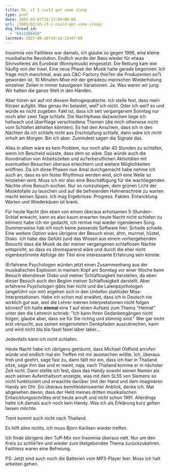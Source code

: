 ```yaml
---
title: Oh, if I could get some sleep
type: post
date: 2005-03-07T19:33:00+00:00
url: /2005/03/oh-if-i-could-get-some-sleep/
dsq_thread_id:
  - "6412166410"
lastmod: 2023-09-10T19:14:12+07:00
---
```

Insomnia von Faithless war damals, ich glaube so gegen 1996, eine kleine musikalische Revolution. Endlich wurde der Bass wieder für etwas Sinnvolleres als Eurobeat (Ronnymusik) eingesetzt. Die Rettung kam wie häufig von der Insel. Eine neue Phase der Musik hatte gerade begonnen. Ich frage mich manchmal, was aus C&C-Factory (hie?en die Produzenten so?) geworden ist. 10 Minuten-Mixe mit der geradezu manischen Wiederholung einzelner Zeilen in immer bassigeren Variationen. Ja. Was waren wir jung. Wir hatten die ganze Welt in den Händen.

Aber hören wir auf mit diesem Retrogequatsche. Ich stelle fest, dass mein Körper aufgibt. Was genau ihn belastet, wei? ich nicht. Oder ich wei? es und würde es nicht zugeben. Fakt ist, dass ich seit vergangenem Sonntag nur noch aller zwei Tage schlafe. Die Nachtphase dazwischen liege ich hellwach und überfliege verschiedene Themen (die mich otherwise nicht vom Schlafen abhalten könnten). Es hat den Anschein, dass ich in den Nächten da ich schlafe nicht aus Erschöpfung schlafe, dann wäre ich nicht erholt am Morgen. Bin ich aber. Zumindest sagen die Signale das.

Alles in allem wäre es kein Problem, nur noch aller 40 Stunden zu schlafen, wenn ich Bescheid wüsste, dass dem so wäre. Das würde auch die Koordination von Arbeitszeiten und au?erberuflichen Aktivitäten mit eventuellen Besuchen überaus erleichtern und weitere Möglichkeiten eröffnen. Da ich diese Phasen nun 4mal durchgemacht habe nehme ich auch an, dass es ein fester Rhythmus werden wird, sich eine Weile so hinziehen wird. Muss ich mir also eine Beschäftigung für die wachliegenden Nächte ohne Besuch suchen. Nur so rumzuliegen, dem grünen Licht der Moskitofalle zu lauschen und auf die befreienden Hahnenschreie zu warten macht keinen Spass. Ich mag Ergebnisse. Progress. Fakten. Entwicklung. Warten und Wiederkäuen ist krank.

Für heute Nacht (bin eben von einem überaus erholsamen 5-Stunden-Schlaf erwacht, kann es also kaum erwarten heute Nacht nicht schlafen zu können) habe ich mir gedacht, ich remixe mal wieder irgendeinen Song. Dummerweise hab ich noch keine passende Software hier. Schade schade. Eine weitere Option wäre übrigens der Besuch einer, ähm, murmel, hüstel, Disko. Ich habe das Gefühl (und das Wissen aus einem vorhergehenden Besuch) dass die Musik da der meiner vergangenen schlaflosen Nächte entspricht, so dass es stromsparend wäre und durch die eher nicht eigenbestimmte Abfolge der Titel eine interessante Erfahrung sein könnte.

(Erfahrene Psychologen würden jetzt einen Zusammenhang aus der musikalischen Explosion in meinem Kopf am Sonntag vor einer Woche beim Besuch ebendieser Disko und meiner Schlaflosigkeit herstellen, da eben dieser Besuch auch den Beginn meiner Schlaflosigkeit darstellt. Aber erfahrene Psychologen gibts hier nicht und die Laienpsychologen (angeführt von mir) ergehen sich in den Untiefen platitüder Miss-Interpretationen. Habe ich schon mal erwähnt, dass ich in Deutsch nie wirklich gut war, weil die Lehrer meinen Interpretationen nicht folgen können? Ich hatte **einmal** eine 1 auf einen Aufsatz zum Thema "Heimat" unter den die Lehrerin schrieb: "Ich kann Ihren Gedankengängen nicht folgen, glaube aber, dass sie für Sie richtig und stimmig sind." Wer gar nicht erst versucht, aus seinen eingerosteten Denkpfaden auszubrechen, kann und wird nicht bla bla fasel fasel laber laber...

Jedenfalls kann ich nicht schlafen.

Heute Nacht habe ich übrigens geträumt, dass Michael Oldfield anrufen würde und endlich mal ein Treffen mit mir ausmachen wöllte. Ich, überaus froh und geehrt, sage fast zu, dann fällt mir ein, dass ich hier in Thailand sitze, sage ihm das und er meint, naja, nach Thailand komme er in nächster Zeit nicht. Dann stellte ich fest, dass das Handy sowohl seinen Namen als auch seinen Aufenthaltsort anzeigte, was mit dem SL55 von Siemens so nicht funktioniert und erwachte darüber (mit der Hand und dem imaginären Handy am Ohr. Ein überaus bemitleidenswerter Anblick, denke ich. Mal abgesehen davon, dass der Held meines dritten musikalischen Entwicklungsschrittes erst heute anruft und nicht schon 1991. Allerdings hatte ich damals auch noch kein Handy. Was ich als Erklärung kurz gelten lassen möchte.

Trent kommt auch nicht nach Thailand.

Es hilft alles nichts, ich muss Björn Karllsen wieder treffen.

Ich finde übrigens den Tuff-Mix von Insomnia überaus nett. Nur um den Kreis zu schlie?en und wieder zum titelgebenden Thema zurückzukehren. Faithless waren eine Befreiung.

PS: Jetzt sind auch noch die Batterien vom MP3-Player leer. Muss ich halt arbeiten gehen.
